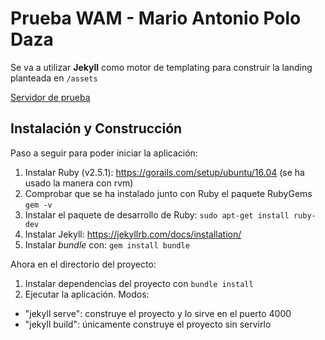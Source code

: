 # Prueba WAM - Mario Antonio Polo Daza

Se va a utilizar **Jekyll** como motor de templating para construir la landing planteada en `/assets`

[Servidor de prueba](https://wam-mario-antonio-polo-daza.herokuapp.com/)

## Instalación y Construcción

Paso a seguir para poder iniciar la aplicación:
 1. Instalar Ruby (v2.5.1): https://gorails.com/setup/ubuntu/16.04 (se ha usado la manera con rvm)
 2. Comprobar que se ha instalado junto con Ruby el paquete RubyGems ```gem -v```
 3. Instalar el paquete de desarrollo de Ruby: ```sudo apt-get install ruby-dev```
 4. Instalar Jekyll: https://jekyllrb.com/docs/installation/
 5. Instalar *bundle* con: ```gem install bundle```
 
Ahora en el directorio del proyecto:
 1. Instalar dependencias del proyecto con ```bundle install```
 2. Ejecutar la aplicación. Modos:
  - "jekyll serve": construye el proyecto y lo sirve en el puerto 4000
  - "jekyll build": únicamente construye el proyecto sin servirlo
